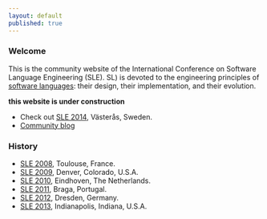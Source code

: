 ```yaml
---
layout: default
published: true
---
```


### Welcome 

This is the community website of the International Conference on Software Language Engineering (SLE). SL) is devoted to the engineering principles of [software languages](http://en.wikipedia.org/wiki/Software_language): their design, their implementation, and their evolution.

**this website is under construction**

* Check out [SLE 2014](2014), Västerås, Sweden.
* [Community blog](blog) 

### History

<ul>
<li><a href="http://planet-sl.org/sle2008/" >SLE 2008</a>, Toulouse, France.</li>
                        <li><a href="http://planet-sl.org/sle2009" >SLE 2009</a>, Denver, Colorado, U.S.A.</li>
                        <li><a href="http://planet-sl.org/sle2010/" >SLE 2010</a>, Eindhoven, The Netherlands.</li>
                        <li><a href="http://planet-sl.org/sle2011/" >SLE 2011</a>, Braga, Portugal.</li>
                        <li><a href="http://planet-sl.org/sle2012/" >SLE 2012</a>, Dresden, Germany.</li>
                        <li><a href="http://planet-sl.org/sle2013/" >SLE 2013</a>, Indianapolis, Indiana, U.S.A.</li>
                        </ul>